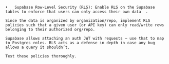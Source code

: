 	•	Supabase Row-Level Security (RLS): Enable RLS on the Supabase tables to enforce that users can only access their own data ￼. 
    
    Since the data is organized by organization/repo, implement RLS policies such that a given user (or API key) can only read/write rows belonging to their authorized org/repo. 
    
    Supabase allows attaching an auth JWT with requests – use that to map to Postgres roles. RLS acts as a defense in depth in case any bug allows a query it shouldn’t. 
    
    Test these policies thoroughly.